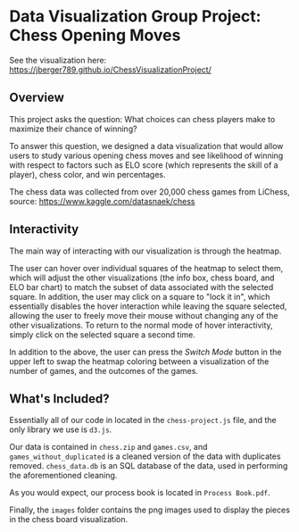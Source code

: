 # Data Visualization Group Project: Chess Opening Moves

See the visualization here: https://jberger789.github.io/ChessVisualizationProject/

## Overview

This project asks the question: What choices can chess players make to maximize their chance of winning? 

To answer this question, we designed a data visualization that would allow users to study various opening chess moves and see likelihood of winning with respect to factors such as ELO score (which represents the skill of a player), chess color, and win percentages.

The chess data was collected from over 20,000 chess games from LiChess, source: https://www.kaggle.com/datasnaek/chess

## Interactivity

The main way of interacting with our visualization is through the heatmap.

The user can hover over individual squares of the heatmap to select them, which will adjust the other visualizations (the info box, chess board, and ELO bar chart) to match the subset of data associated with the selected square.  In addition, the user may click on a square to "lock it in", which essentially disables the hover interaction while leaving the square selected, allowing the user to freely move their mouse without changing any of the other visualizations.  To return to the normal mode of hover interactivity, simply click on the selected square a second time.

In addition to the above, the user can press the _Switch Mode_ button in the upper left to swap the heatmap coloring between a visualization of the number of games, and the outcomes of the games.

## What's Included?

Essentially all of our code in located in the `chess-project.js` file, and the only library we use is `d3.js`.  

Our data is contained in `chess.zip` and `games.csv`, and `games_without_duplicated` is a cleaned version of the data with duplicates removed.  `chess_data.db` is an SQL database of the data, used in performing the aforementioned cleaning.

As you would expect, our process book is located in `Process Book.pdf`.

Finally, the `images` folder contains the png images used to display the pieces in the chess board visualization.
